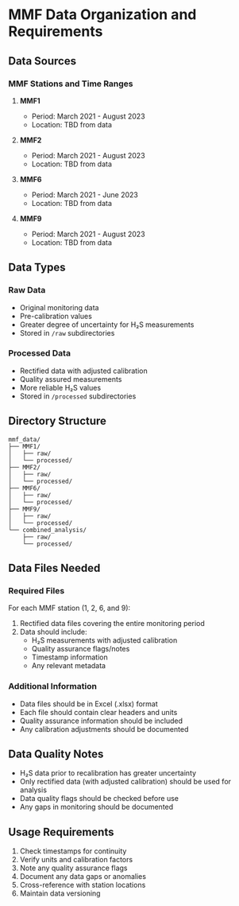 # MMF Data Organization and Requirements

## Data Sources

### MMF Stations and Time Ranges
1. **MMF1**
   - Period: March 2021 - August 2023
   - Location: TBD from data

2. **MMF2**
   - Period: March 2021 - August 2023
   - Location: TBD from data

3. **MMF6**
   - Period: March 2021 - June 2023
   - Location: TBD from data

4. **MMF9**
   - Period: March 2021 - August 2023
   - Location: TBD from data

## Data Types

### Raw Data
- Original monitoring data
- Pre-calibration values
- Greater degree of uncertainty for H₂S measurements
- Stored in `/raw` subdirectories

### Processed Data
- Rectified data with adjusted calibration
- Quality assured measurements
- More reliable H₂S values
- Stored in `/processed` subdirectories

## Directory Structure
```
mmf_data/
├── MMF1/
│   ├── raw/
│   └── processed/
├── MMF2/
│   ├── raw/
│   └── processed/
├── MMF6/
│   ├── raw/
│   └── processed/
├── MMF9/
│   ├── raw/
│   └── processed/
└── combined_analysis/
    ├── raw/
    └── processed/
```

## Data Files Needed

### Required Files
For each MMF station (1, 2, 6, and 9):
1. Rectified data files covering the entire monitoring period
2. Data should include:
   - H₂S measurements with adjusted calibration
   - Quality assurance flags/notes
   - Timestamp information
   - Any relevant metadata

### Additional Information
- Data files should be in Excel (.xlsx) format
- Each file should contain clear headers and units
- Quality assurance information should be included
- Any calibration adjustments should be documented

## Data Quality Notes
- H₂S data prior to recalibration has greater uncertainty
- Only rectified data (with adjusted calibration) should be used for analysis
- Data quality flags should be checked before use
- Any gaps in monitoring should be documented

## Usage Requirements
1. Check timestamps for continuity
2. Verify units and calibration factors
3. Note any quality assurance flags
4. Document any data gaps or anomalies
5. Cross-reference with station locations
6. Maintain data versioning
